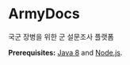 # ArmyDocs

국군 장병을 위한 군 설문조사 플랫폼

**Prerequisites:** [Java 8](http://www.oracle.com/technetwork/java/javase/downloads/jdk8-downloads-2133151.html) and [Node.js](https://nodejs.org/).

